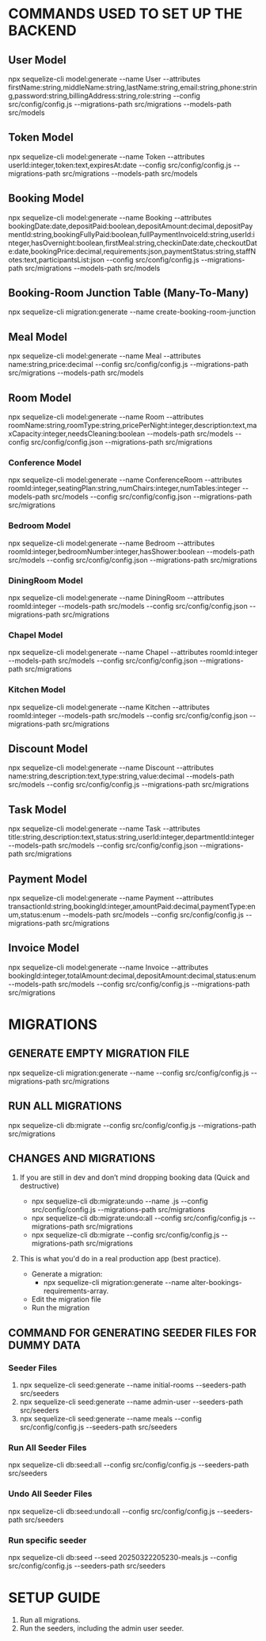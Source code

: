 # COMMANDS USED TO SET UP THE BACKEND

## User Model

npx sequelize-cli model:generate --name User --attributes firstName:string,middleName:string,lastName:string,email:string,phone:string,password:string,billingAddress:string,role:string --config src/config/config.js --migrations-path src/migrations --models-path src/models

## Token Model

npx sequelize-cli model:generate --name Token --attributes userId:integer,token:text,expiresAt:date --config src/config/config.js --migrations-path src/migrations --models-path src/models

## Booking Model

npx sequelize-cli model:generate --name Booking --attributes bookingDate:date,depositPaid:boolean,depositAmount:decimal,depositPaymentId:string,bookingFullyPaid:boolean,fullPaymentInvoiceId:string,userId:integer,hasOvernight:boolean,firstMeal:string,checkinDate:date,checkoutDate:date,bookingPrice:decimal,requirements:json,paymentStatus:string,staffNotes:text,participantsList:json --config src/config/config.js --migrations-path src/migrations --models-path src/models

## Booking-Room Junction Table (Many-To-Many)

npx sequelize-cli migration:generate --name create-booking-room-junction

## Meal Model

npx sequelize-cli model:generate --name Meal --attributes name:string,price:decimal --config src/config/config.js --migrations-path src/migrations --models-path src/models

## Room Model

npx sequelize-cli model:generate --name Room --attributes roomName:string,roomType:string,pricePerNight:integer,description:text,maxCapacity:integer,needsCleaning:boolean --models-path src/models --config src/config/config.json --migrations-path src/migrations

### Conference Model

npx sequelize-cli model:generate --name ConferenceRoom --attributes roomId:integer,seatingPlan:string,numChairs:integer,numTables:integer --models-path src/models --config src/config/config.json --migrations-path src/migrations

### Bedroom Model

npx sequelize-cli model:generate --name Bedroom --attributes roomId:integer,bedroomNumber:integer,hasShower:boolean --models-path src/models --config src/config/config.json --migrations-path src/migrations

### DiningRoom Model

npx sequelize-cli model:generate --name DiningRoom --attributes roomId:integer --models-path src/models --config src/config/config.json --migrations-path src/migrations

### Chapel Model

npx sequelize-cli model:generate --name Chapel --attributes roomId:integer --models-path src/models --config src/config/config.json --migrations-path src/migrations

### Kitchen Model

npx sequelize-cli model:generate --name Kitchen --attributes roomId:integer --models-path src/models --config src/config/config.json --migrations-path src/migrations

## Discount Model

npx sequelize-cli model:generate --name Discount --attributes name:string,description:text,type:string,value:decimal --models-path src/models --config src/config/config.js --migrations-path src/migrations

## Task Model

npx sequelize-cli model:generate --name Task --attributes title:string,description:text,status:string,userId:integer,departmentId:integer --models-path src/models --config src/config/config.json --migrations-path src/migrations

## Payment Model

npx sequelize-cli model:generate --name Payment --attributes transactionId:string,bookingId:integer,amountPaid:decimal,paymentType:enum,status:enum --models-path src/models --config src/config/config.js --migrations-path src/migrations

## Invoice Model

npx sequelize-cli model:generate --name Invoice --attributes bookingId:integer,totalAmount:decimal,depositAmount:decimal,status:enum --models-path src/models --config src/config/config.js --migrations-path src/migrations

# MIGRATIONS

## GENERATE EMPTY MIGRATION FILE

npx sequelize-cli migration:generate --name <update-bookings-array-fields> --config src/config/config.js --migrations-path src/migrations

## RUN ALL MIGRATIONS

npx sequelize-cli db:migrate --config src/config/config.js --migrations-path src/migrations

## CHANGES AND MIGRATIONS

1. If you are still in dev and don’t mind dropping booking data (Quick and destructive)

    - npx sequelize-cli db:migrate:undo --name <your-create-booking-migration-file>.js --config src/config/config.js --migrations-path src/migrations
    - npx sequelize-cli db:migrate:undo:all --config src/config/config.js --migrations-path src/migrations
    - npx sequelize-cli db:migrate --config src/config/config.js --migrations-path src/migrations

2. This is what you'd do in a real production app (best practice).
    - Generate a migration:
        - npx sequelize-cli migration:generate --name alter-bookings-requirements-array.
    - Edit the migration file
    - Run the migration

## COMMAND FOR GENERATING SEEDER FILES FOR DUMMY DATA

### Seeder Files

1. npx sequelize-cli seed:generate --name initial-rooms --seeders-path src/seeders
2. npx sequelize-cli seed:generate --name admin-user --seeders-path src/seeders
3. npx sequelize-cli seed:generate --name meals --config src/config/config.js --seeders-path src/seeders

### Run All Seeder Files

npx sequelize-cli db:seed:all --config src/config/config.js --seeders-path src/seeders

### Undo All Seeder Files

npx sequelize-cli db:seed:undo:all --config src/config/config.js --seeders-path src/seeders

### Run specific seeder

npx sequelize-cli db:seed --seed 20250322205230-meals.js --config src/config/config.js --seeders-path src/seeders

# SETUP GUIDE

1. Run all migrations.
2. Run the seeders, including the admin user seeder.
